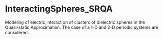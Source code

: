 # InteractingSpheres_SRQA
Modeling of electric interaction of clusters of dielectric spheres in the Quasi-static Approximation. The case of a 1-D and 2-D periodic systems are considered. 
